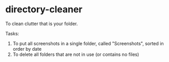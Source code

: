 # directory-cleaner
To clean clutter that is your folder.

Tasks:
1. To put all screenshots in a single folder, called "Screenshots", sorted in order by date
2. To delete all folders that are not in use (or contains no files)
